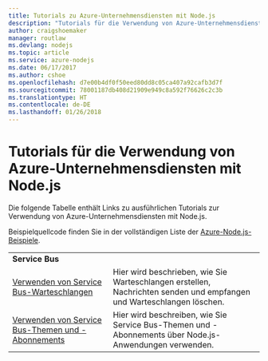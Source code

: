 ```yaml
---
title: Tutorials zu Azure-Unternehmensdiensten mit Node.js
description: "Tutorials für die Verwendung von Azure-Unternehmensdiensten mit Node.js."
author: craigshoemaker
manager: routlaw
ms.devlang: nodejs
ms.topic: article
ms.service: azure-nodejs
ms.date: 06/17/2017
ms.author: cshoe
ms.openlocfilehash: d7e00b4df0f50eed80dd8c05ca407a92cafb3d7f
ms.sourcegitcommit: 78001187db408d21909e949c8a592f76626c2c3b
ms.translationtype: HT
ms.contentlocale: de-DE
ms.lasthandoff: 01/26/2018
---
```

# <a name="tutorials-for-using-azure-enterprise-services-with-nodejs"></a>Tutorials für die Verwendung von Azure-Unternehmensdiensten mit Node.js

Die folgende Tabelle enthält Links zu ausführlichen Tutorials zur Verwendung von Azure-Unternehmensdiensten mit Node.js.

Beispielquellcode finden Sie in der vollständigen Liste der [Azure-Node.js-Beispiele](https://azure.microsoft.com/resources/samples/?term=nodejs).

| | |
|---|---|
| **Service Bus** ||
| [Verwenden von Service Bus-Warteschlangen](http://docs.microsoft.com/azure/service-bus-messaging/service-bus-nodejs-how-to-use-queues?toc=/azure/node/toc.json&bc=/azure/node/toc.json) | Hier wird beschrieben, wie Sie Warteschlangen erstellen, Nachrichten senden und empfangen und Warteschlangen löschen. |
| [Verwenden von Service Bus-Themen und -Abonnements](http://docs.microsoft.com/azure/service-bus-messaging/service-bus-nodejs-how-to-use-topics-subscriptions?toc=/azure/node/toc.json&bc=/azure/node/toc.json) | Hier wird beschreiben, wie Sie Service Bus-Themen und -Abonnements über Node.js-Anwendungen verwenden. |
